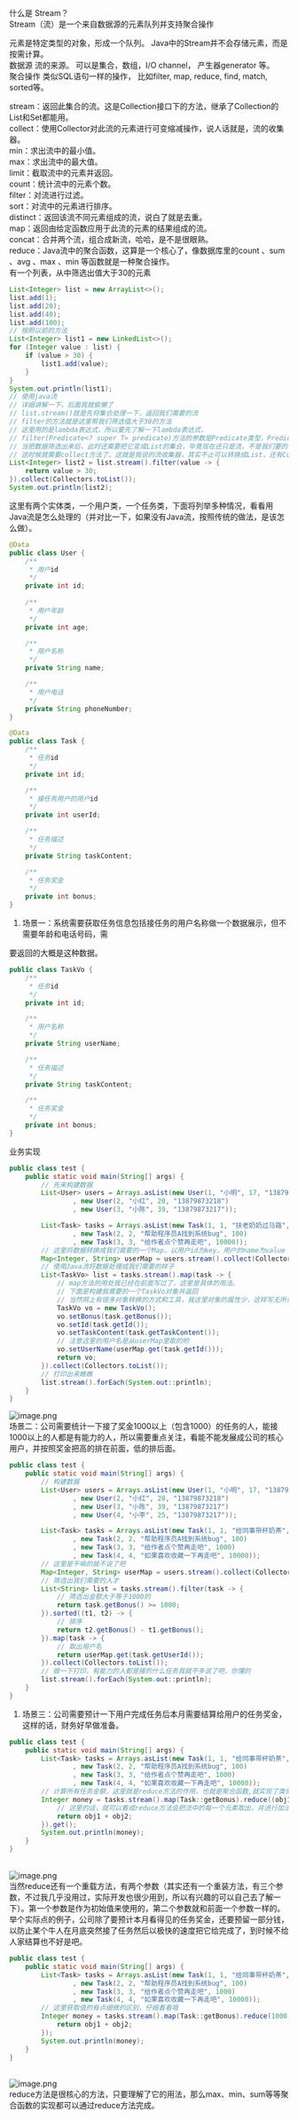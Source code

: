 什么是 Stream？<br />Stream（流）是一个来自数据源的元素队列并支持聚合操作

元素是特定类型的对象，形成一个队列。 Java中的Stream并不会存储元素，而是按需计算。<br />数据源 流的来源。 可以是集合，数组，I/O channel， 产生器generator 等。<br />聚合操作 类似SQL语句一样的操作， 比如filter, map, reduce, find, match, sorted等。

stream：返回此集合的流。这是Collection接口下的方法，继承了Collection的List和Set都能用。<br />collect：使用Collector对此流的元素进行可变缩减操作，说人话就是，流的收集器。<br />min：求出流中的最小值。<br />max：求出流中的最大值。<br />limit：截取流中的元素并返回。<br />count：统计流中的元素个数。<br />filter：对流进行过滤。<br />sort：对流中的元素进行排序。<br />distinct：返回该流不同元素组成的流，说白了就是去重。<br />map：返回由给定函数应用于此流的元素的结果组成的流。<br />concat：合并两个流，组合成新流，哈哈，是不是很眼熟。<br />reduce：Java流中的聚合函数，这算是一个核心了，像数据库里的count 、sum 、avg 、max 、min 等函数就是一种聚合操作。<br /> 有一个列表，从中筛选出值大于30的元素
```java
List<Integer> list = new ArrayList<>();
list.add(1);
list.add(20);
list.add(40);
list.add(100);        
// 按照以前的方法   
List<Integer> list1 = new LinkedList<>();     
for (Integer value : list) {       
    if (value > 30) {          
        list1.add(value);     
    }     
}     
System.out.println(list1);     
// 使用java流
// 详细讲解一下，后面我就偷懒了
// list.stream()就是先将集合处理一下，返回我们需要的流
// filter的方法就是这里帮我们筛选值大于30的方法
// 这里用的是lambda表达式，所以要先了解一下lambda表达式，
// filter(Predicate<? super T> predicate)方法的参数是Predicate类型，Predicate是一个函数式接口
// 当把数据筛选出来后，此时还需要把它变成List的集合，毕竟现在还只是流，不是我们要的
// 这时候就需要collect方法了，这就是我说的流收集器，其实不止可以转换成List，还有Collectors.toSet()和Collectors.toMap()
List<Integer> list2 = list.stream().filter(value -> {
    return value > 30;      
}).collect(Collectors.toList());   
System.out.println(list2);

```
这里有两个实体类，一个用户类，一个任务类，下面将列举多种情况，看看用Java流是怎么处理的（并对比一下，如果没有Java流，按照传统的做法，是该怎么做）。
```java
@Data
public class User {
    /**
     * 用户id
     */
    private int id;
    
    /**
     * 用户年龄
     */
    private int age;

    /**
     * 用户名称
     */
    private String name;

    /**
     * 用户电话
     */
    private String phoneNumber;
}

```
```java
@Data
public class Task {
    /**
     * 任务id
     */
    private int id;

    /**
     * 接任务用户的用户id
     */
    private int userId;

    /**
     * 任务描述
     */
    private String taskContent;

    /**
     * 任务奖金
     */
    private int bonus;
}

```

1. 场景一：系统需要获取任务信息包括接任务的用户名称做一个数据展示，但不需要年龄和电话号码，需

要返回的大概是这种数据。
```java
public class TaskVo {
    /**
     * 任务id
     */
    private int id;

    /**
     * 用户名称
     */
    private String userName;

    /**
     * 任务描述
     */
    private String taskContent;

    /**
     * 任务奖金
     */
    private int bonus;
}

```
业务实现
```java
public class test {
    public static void main(String[] args) {
        // 先来构建数据
        List<User> users = Arrays.asList(new User(1, "小明", 17, "13879873219")
                , new User(2, "小红", 20, "13879873218")
                , new User(3, "小陈", 39, "13879873217"));

        List<Task> tasks = Arrays.asList(new Task(1, 1, "扶老奶奶过马路", 100)
                , new Task(2, 2, "帮助程序员A找到系统bug", 100)
                , new Task(3, 3, "给作者点个赞再走吧", 10000));
        // 这里将数据转换成我们需要的一个Map，以用户id为key，用户的name为value
        Map<Integer, String> userMap = users.stream().collect(Collectors.toMap(User::getId, User::getName));
        // 使用Java流将数据处理成我们需要的样子
        List<TaskVo> list = tasks.stream().map(task -> {
            // map方法的用处我已经在前面写过了，这里是具体的用法。
            // 下面是构建我需要的一个TaskVo对象并返回
            // 当然网上有很多对象转换的方式和工具，我这里对象的属性少，这样写无所谓，正式开发可能遇到那种比较多的,所以别学我，也别问我为什么不用工具，作者不想回答你并向你扔了一只狗
            TaskVo vo = new TaskVo();
            vo.setBonus(task.getBonus());
            vo.setId(task.getId());
            vo.setTaskContent(task.getTaskContent());
            // 注意这里的用户名是从userMap里取的哟
            vo.setUserName(userMap.get(task.getId()));
            return vo;
        }).collect(Collectors.toList());
        // 打印出来瞧瞧
        list.stream().forEach(System.out::println);
    }
}

```
![image.png](https://cdn.nlark.com/yuque/0/2022/png/28163149/1671503050742-a8abc0fc-a9d0-4656-9485-302e9be6a26b.png#averageHue=%23323130&clientId=ubd221cbd-9195-4&from=paste&id=udaf49fad&originHeight=136&originWidth=753&originalType=url&ratio=1&rotation=0&showTitle=false&size=25768&status=done&style=none&taskId=u7cbba7ac-efc1-4b18-a239-bde8c7021be&title=)<br />场景二：公司需要统计一下接了奖金1000以上（包含1000）的任务的人，能接1000以上的人都是有能力的人，所以需要重点关注，看能不能发展成公司的核心用户，并按照奖金把高的排在前面，低的排后面。
```java
public class test {
    public static void main(String[] args) {
        // 构建数据
        List<User> users = Arrays.asList(new User(1, "小明", 17, "13879873219")
                , new User(2, "小红", 20, "13879873218")
                , new User(3, "小陈", 39, "13879873217")
                , new User(4, "小李", 25, "13879873217"));

        List<Task> tasks = Arrays.asList(new Task(1, 1, "给同事带杯奶茶", 1)
                , new Task(2, 2, "帮助程序员A找到系统bug", 100)
                , new Task(3, 3, "给作者点个赞再走吧", 1000)
                , new Task(4, 4, "如果喜欢收藏一下再走吧", 10000));
		// 这里是干嘛的就不说了吧
        Map<Integer, String> userMap = users.stream().collect(Collectors.toMap(User::getId, User::getName));
        // 筛选出我们需要的人才
        List<String> list = tasks.stream().filter(task -> {
            // 筛选出金额大于等于1000的
            return task.getBonus() >= 1000;
        }).sorted((t1, t2) -> {
            // 排序
            return t2.getBonus() - t1.getBonus();
        }).map(task -> {
            // 取出用户名
            return userMap.get(task.getUserId());
        }).collect(Collectors.toList());
        // 做一下打印，有能力的人都是接的什么任务我就不多说了吧，你懂的
        list.stream().forEach(System.out::println);
    }
}

```

1. 场景三：公司需要预计一下用户完成任务后本月需要结算给用户的任务奖金，这样的话，财务好早做准备。
```java
public class test {
    public static void main(String[] args) {
        List<Task> tasks = Arrays.asList(new Task(1, 1, "给同事带杯奶茶", 1)
                , new Task(2, 2, "帮助程序员A找到系统bug", 100)
                , new Task(3, 3, "给作者点个赞再走吧", 1000)
                , new Task(4, 4, "如果喜欢收藏一下再走吧", 10000));
        // 计算所有任务金额，这里就是reduce方法的作用，也就是聚合函数,就实现了类似数据库的sum函数了
        Integer money = tasks.stream().map(Task::getBonus).reduce((obj1, obj2) -> {
            // 这里的话，就可以看成reduce方法会把流中的每一个元素取出，并进行加法操作
            return obj1 + obj2;
        }).get();
        System.out.println(money);
    }
}

```
<br />![image.png](https://cdn.nlark.com/yuque/0/2022/png/28163149/1671507973792-52b2135b-8431-4601-84f9-45dc9232efb6.png#averageHue=%232d2c2c&clientId=ubd221cbd-9195-4&from=paste&id=ucd497144&originHeight=91&originWidth=382&originalType=url&ratio=1&rotation=0&showTitle=false&size=5081&status=done&style=none&taskId=ue3f7f649-8431-4a0f-be78-2f35a06df4c&title=)<br />当然reduce还有一个重载方法，有两个参数（其实还有一个重装方法，有三个参数，不过我几乎没用过，实际开发也很少用到，所以有兴趣的可以自己去了解一下）。第一个参数是作为初始值来使用的，第二个参数就和前面一个参数一样的。<br />举个实际点的例子，公司除了要预计本月看得见的任务奖金，还要预留一部分钱，以防止某个牛人在月底突然接了任务然后以极快的速度把它给完成了，到时候不给人家结算也不好是吧。
```java
public class test {
    public static void main(String[] args) {
        List<Task> tasks = Arrays.asList(new Task(1, 1, "给同事带杯奶茶", 1)
                , new Task(2, 2, "帮助程序员A找到系统bug", 100)
                , new Task(3, 3, "给作者点个赞再走吧", 1000)
                , new Task(4, 4, "如果喜欢收藏一下再走吧", 10000));
        // 这里获取值的有点细微的区别，仔细看看哦
        Integer money = tasks.stream().map(Task::getBonus).reduce(1000, (obj1, obj2) -> {
            return obj1 + obj2;
        });
        System.out.println(money);
    }
}

```
<br /> ![image.png](https://cdn.nlark.com/yuque/0/2022/png/28163149/1671508016789-c7a51c4b-aaaf-4de6-99d3-6de8b917d7a7.png#averageHue=%232d2d2c&clientId=ubd221cbd-9195-4&from=paste&id=u0bedf50e&originHeight=89&originWidth=357&originalType=url&ratio=1&rotation=0&showTitle=false&size=5344&status=done&style=none&taskId=u80aafb64-c62b-4390-8f33-a7a9016d8d3&title=)<br />reduce方法是很核心的方法，只要理解了它的用法，那么max、min、sum等等聚合函数的实现都可以通过reduce方法完成。

 
